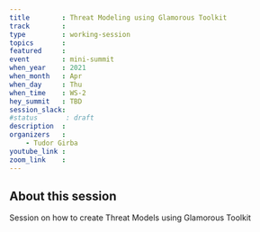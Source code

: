```yaml
---
title        : Threat Modeling using Glamorous Toolkit
track        :
type         : working-session
topics       :
featured     :
event        : mini-summit
when_year    : 2021
when_month   : Apr
when_day     : Thu
when_time    : WS-2
hey_summit   : TBD
session_slack:
#status       : draft
description  :
organizers   :
    - Tudor Girba
youtube_link :
zoom_link    :
---
```


## About this session

Session on how to create Threat Models using Glamorous Toolkit
